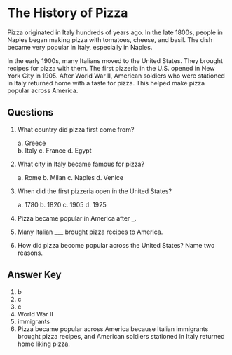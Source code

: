 # The History of Pizza

Pizza originated in Italy hundreds of years ago. In the late 1800s, people in Naples began making pizza with tomatoes, cheese, and basil. The dish became very popular in Italy, especially in Naples.

In the early 1900s, many Italians moved to the United States. They brought recipes for pizza with them. The first pizzeria in the U.S. opened in New York City in 1905. After World War II, American soldiers who were stationed in Italy returned home with a taste for pizza. This helped make pizza popular across America.

## Questions

1. What country did pizza first come from?

   a. Greece  
   b. Italy
   c. France
   d. Egypt

2. What city in Italy became famous for pizza?

   a. Rome
   b. Milan
   c. Naples
   d. Venice

3. When did the first pizzeria open in the United States?

   a. 1780
   b. 1820
   c. 1905
   d. 1925

4. Pizza became popular in America after ****\_****.

5. Many Italian **\_\_\_** brought pizza recipes to America.

6. How did pizza become popular across the United States? Name two reasons.

## Answer Key

1. b
2. c
3. c
4. World War II
5. immigrants
6. Pizza became popular across America because Italian immigrants brought pizza recipes, and American soldiers stationed in Italy returned home liking pizza.
